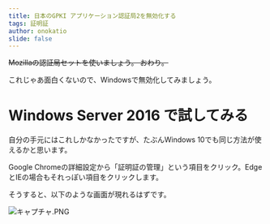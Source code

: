 ```yaml
---
title: 日本のGPKI アプリケーション認証局2を無効化する
tags: 証明証
author: onokatio
slide: false
---
```

~~Mozillaの認証局セットを使いましょう。 おわり。~~

これじゃあ面白くないので、Windowsで無効化してみましょう。

# Windows Server 2016 で試してみる

自分の手元にはこれしかなかったですが、たぶんWindows 10でも同じ方法が使えるかと思います。

Google Chromeの詳細設定から「証明証の管理」という項目をクリック。EdgeとIEの場合もそれっぽい項目をクリックします。

そうすると、以下のような画面が現れるはずです。

![キャプチャ.PNG](https://qiita-image-store.s3.amazonaws.com/0/154157/e0c4f5f9-563c-8b74-ddfb-0bb789a23534.png)


